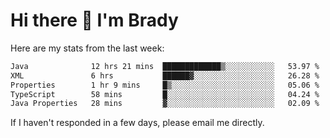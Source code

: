# Hi there 👋 I'm Brady

Here are my stats from the last week:
<!--START_SECTION:waka-->

```txt
Java              12 hrs 21 mins  █████████████▒░░░░░░░░░░░   53.97 %
XML               6 hrs           ██████▓░░░░░░░░░░░░░░░░░░   26.28 %
Properties        1 hr 9 mins     █▒░░░░░░░░░░░░░░░░░░░░░░░   05.06 %
TypeScript        58 mins         █░░░░░░░░░░░░░░░░░░░░░░░░   04.24 %
Java Properties   28 mins         ▓░░░░░░░░░░░░░░░░░░░░░░░░   02.09 %
```

<!--END_SECTION:waka-->

If I haven't responded in a few days, please email me directly. 
